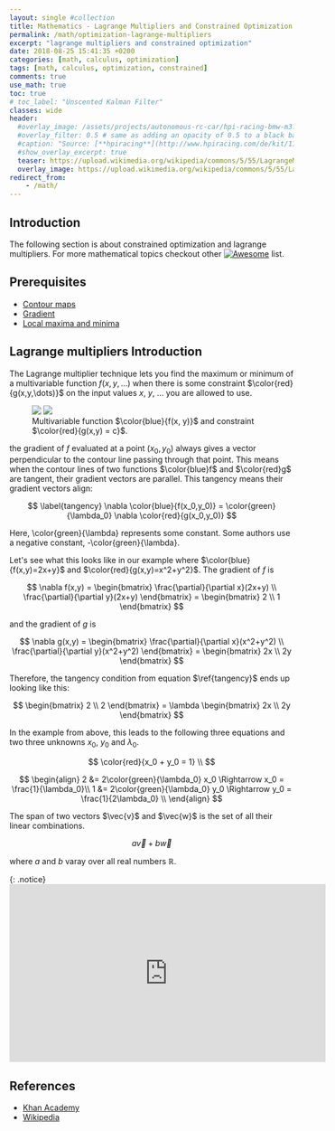 ```yaml
---
layout: single #collection
title: Mathematics - Lagrange Multipliers and Constrained Optimization
permalink: /math/optimization-lagrange-multipliers
excerpt: "lagrange multipliers and constrained optimization"
date: 2018-08-25 15:41:35 +0200
categories: [math, calculus, optimization]
tags: [math, calculus, optimization, constrained]
comments: true
use_math: true
toc: true
# toc_label: "Unscented Kalman Filter"
classes: wide
header:
  #overlay_image: /assets/projects/autonomous-rc-car/hpi-racing-bmw-m3.png
  #overlay_filter: 0.5 # same as adding an opacity of 0.5 to a black background
  #caption: "Source: [**hpiracing**](http://www.hpiracing.com/de/kit/114343)"
  #show_overlay_excerpt: true
  teaser: https://upload.wikimedia.org/wikipedia/commons/5/55/LagrangeMultipliers3D.png
  overlay_image: https://upload.wikimedia.org/wikipedia/commons/5/55/LagrangeMultipliers3D.png
redirect_from:
    - /math/
---
```


## Introduction

The following section is about constrained optimization and lagrange multipliers.
For more mathematical topics checkout other [![Awesome](https://awesome.re/badge.svg)](/math/) list.

## Prerequisites

- [Contour maps](https://www.khanacademy.org/math/multivariable-calculus/applications-of-multivariable-derivatives/constrained-optimization/a/g/a/contour-maps)
- [Gradient](https://www.khanacademy.org/math/multivariable-calculus/applications-of-multivariable-derivatives/constrained-optimization/a/g/a/the-gradient)
- [Local maxima and minima](https://www.khanacademy.org/math/multivariable-calculus/applications-of-multivariable-derivatives/constrained-optimization/a/g/a/maximums-minimums-and-saddle-points)


## Lagrange multipliers Introduction

The Lagrange multiplier technique lets you find the maximum or minimum of a multivariable function $f(x, y, \dots)$
when there is some constraint $\color{red}{g(x,y,\dots)}$ on the input values $x$, $y$, $\dots$ you are allowed to use.


<figure class="half">
    <a href="https://upload.wikimedia.org/wikipedia/commons/5/55/LagrangeMultipliers3D.png"><img src="https://upload.wikimedia.org/wikipedia/commons/5/55/LagrangeMultipliers3D.png"></a>
    <a href="https://upload.wikimedia.org/wikipedia/commons/5/55/LagrangeMultipliers2D.png"><img src="https://upload.wikimedia.org/wikipedia/commons/b/bf/LagrangeMultipliers2D.svg"></a>
    <figcaption>Multivariable function $\color{blue}{f(x, y)}$ and constraint $\color{red}{g(x,y) = c}$.</figcaption>
</figure>


the gradient of $f$ evaluated at a point $(x_0, y_0)$ always gives a vector perpendicular to the contour line passing through that point.
This means when the contour lines of two functions $\color{blue}f$ and $\color{red}g$ are tangent, their gradient vectors are parallel.
This tangency means their gradient vectors align:

$$
\label{tangency}
\nabla \color{blue}{f(x_0,y_0)} = \color{green}{\lambda_0} \nabla \color{red}{g(x_0,y_0)}
$$

Here, \color{green}{\lambda} represents some constant. Some authors use a negative constant, -\color{green}{\lambda}.

Let's see what this looks like in our example where $\color{blue}{f(x,y)=2x+y}$ and $\color{red}{g(x,y)=x^2+y^2}$.
The gradient of $f$ is

$$
\nabla f(x,y) =
\begin{bmatrix}
\frac{\partial}{\partial x}(2x+y) \\
\frac{\partial}{\partial y}(2x+y)
\end{bmatrix} =
\begin{bmatrix}
2 \\
1
\end{bmatrix}
$$

and the gradient of $g$ is

$$
\nabla g(x,y) =
\begin{bmatrix}
\frac{\partial}{\partial x}(x^2+y^2) \\
\frac{\partial}{\partial y}(x^2+y^2)
\end{bmatrix} =
\begin{bmatrix}
2x \\
2y
\end{bmatrix}
$$

Therefore, the tangency condition from equation $\ref{tangency}$ ends up looking like this:

$$
\begin{bmatrix}
2 \\
2
\end{bmatrix} =
\lambda
\begin{bmatrix}
2x \\
2y
\end{bmatrix}
$$

In the example from above, this leads to the following three equations and two three unknowns $x_0$, $y_0$ and $\lambda_0$.

$$
\color{red}{x_0 + y_0 = 1} \\
$$

$$
\begin{align}
2 &= 2\color{green}{\lambda_0} x_0 \Rightarrow x_0 = \frac{1}{\lambda_0}\\
1 &= 2\color{green}{\lambda_0} y_0 \Rightarrow y_0 = \frac{1}{2\lambda_0} \\
\end{align}
$$

<p>
The span of two vectors $\vec{v}$ and $\vec{w}$ is the set of all their linear combinations.

$$
a\vec{v}+b\vec{w}
$$

where $a$ and $b$ varay over all real numbers $\mathbb{R}$.
</p>
{: .notice}


<iframe width="560" height="315" src="https://www.youtube.com/embed/k7RM-ot2NWY?list=PLZHQObOWTQDPD3MizzM2xVFitgF8hE_ab" frameborder="0" allow="autoplay; encrypted-media" allowfullscreen></iframe>

## References

- [Khan Academy](https://www.khanacademy.org/math/multivariable-calculus/applications-of-multivariable-derivatives/constrained-optimization/a/lagrange-multipliers-single-constraint)
- [Wikipedia](https://en.wikipedia.org/wiki/Lagrange_multiplier)
